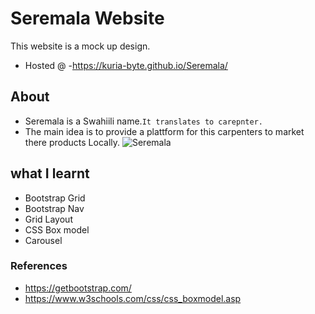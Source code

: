 # Seremala Website
This website is a mock up design.
- Hosted @ -https://kuria-byte.github.io/Seremala/

## About
- Seremala is a Swahiili name.`It translates to carepnter.`
- The main idea is to provide a plattform for this carpenters to market there products Locally.
![Seremala](https://user-images.githubusercontent.com/61579772/83940264-ea7c0f80-a815-11ea-848d-7b7a910937a2.jpg)

## what I learnt
- Bootstrap Grid
- Bootstrap Nav
- Grid Layout
- CSS Box model
- Carousel



### References
- https://getbootstrap.com/
- https://www.w3schools.com/css/css_boxmodel.asp

